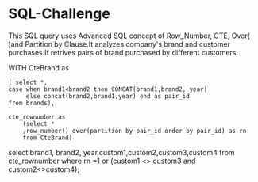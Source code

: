 # SQL-Challenge
This SQL query uses Advanced SQL concept of Row_Number, CTE, Over( )and Partition by Clause.It analyzes company's brand and customer purchases.It retrives pairs of brand purchased by different customers.



WITH CteBrand  as

	( select *,
	case when brand1<brand2 then CONCAT(brand1,brand2, year) 
		 else concat(brand2,brand1,year) end as pair_id
	from brands),

	cte_rownumber as
		(select *
		,row_number() over(partition by pair_id order by pair_id) as rn
		from CteBrand)

select brand1, brand2, year,custom1,custom2,custom3,custom4
from cte_rownumber
where rn =1
or (custom1 <> custom3 and custom2<>custom4);
